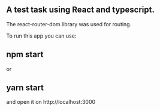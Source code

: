 <h2>A test task using React and typescript.</h2>
The react-router-dom library was used for routing.

To run this app you can use: 

<h2>npm start</h2>

or

<h2>yarn start</h2>

and open it on http://localhost:3000
